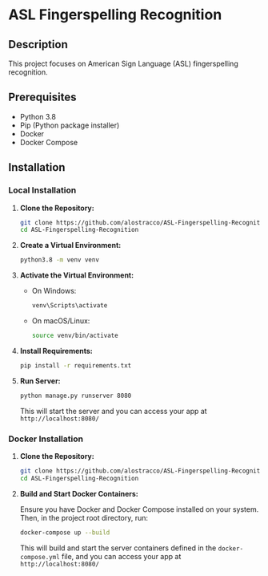# ASL Fingerspelling Recognition

## Description

This project focuses on American Sign Language (ASL) fingerspelling recognition.

## Prerequisites

- Python 3.8
- Pip (Python package installer)
- Docker
- Docker Compose

## Installation

### Local Installation

1. **Clone the Repository:**

   ```bash
   git clone https://github.com/alostracco/ASL-Fingerspelling-Recognition.git
   cd ASL-Fingerspelling-Recognition
   ```

2. **Create a Virtual Environment:**

   ```bash
   python3.8 -m venv venv
   ```

3. **Activate the Virtual Environment:**

   - On Windows:

     ```bash
     venv\Scripts\activate
     ```

   - On macOS/Linux:

     ```bash
     source venv/bin/activate
     ```

4. **Install Requirements:**

   ```bash
   pip install -r requirements.txt
   ```

5. **Run Server:**

   ```bash
   python manage.py runserver 8080
   ```

   This will start the server and you can access your app at `http://localhost:8080/`

### Docker Installation

1. **Clone the Repository:**

   ```bash
   git clone https://github.com/alostracco/ASL-Fingerspelling-Recognition.git
   cd ASL-Fingerspelling-Recognition
   ```

2. **Build and Start Docker Containers:**

   Ensure you have Docker and Docker Compose installed on your system. Then, in the project root directory, run:

   ```bash
   docker-compose up --build
   ```

   This will build and start the server containers defined in the `docker-compose.yml` file, and you can access your app at `http://localhost:8080/`
